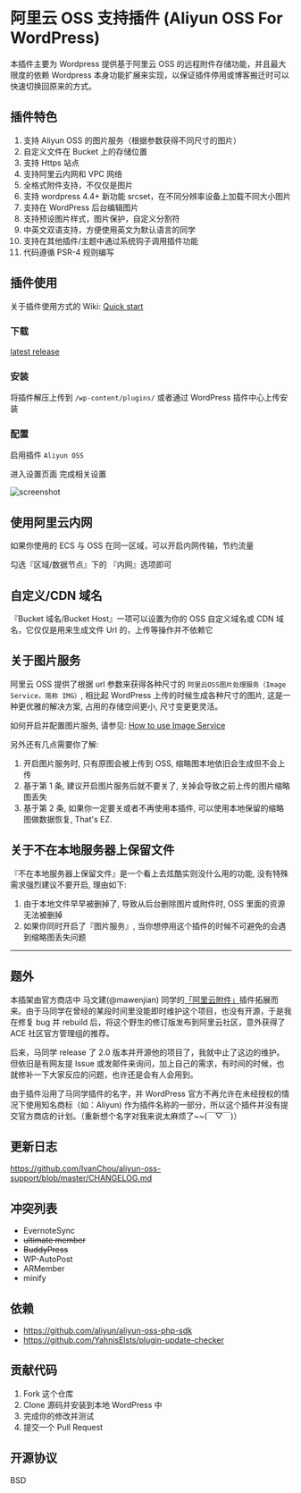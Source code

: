 # 阿里云 OSS 支持插件 (Aliyun OSS For WordPress)

本插件主要为 Wordpress 提供基于阿里云 OSS 的远程附件存储功能，并且最大限度的依赖 Wordpress 本身功能扩展来实现，以保证插件停用或博客搬迁时可以快速切换回原来的方式。

## 插件特色

1. 支持 Aliyun OSS 的图片服务（根据参数获得不同尺寸的图片）
2. 自定义文件在 Bucket 上的存储位置  
3. 支持 Https 站点
4. 支持阿里云内网和 VPC 网络
6. 全格式附件支持，不仅仅是图片
7. 支持 wordpress 4.4+ 新功能 srcset，在不同分辨率设备上加载不同大小图片
8. 支持在 WordPress 后台编辑图片
9. 支持预设图片样式，图片保护，自定义分割符
9. 中英文双语支持，方便使用英文为默认语言的同学
10. 支持在其他插件/主题中通过系统钩子调用插件功能
11. 代码遵循 PSR-4 规则编写

## 插件使用

关于插件使用方式的 Wiki: [Quick start](https://github.com/IvanChou/aliyun-oss-support/wiki/Quick-start)

### 下载

[latest release](https://github.com/IvanChou/aliyun-oss-support/releases/latest)

### 安装

将插件解压上传到 `/wp-content/plugins/` 或者通过 WordPress 插件中心上传安装

### 配置

启用插件 `Aliyun OSS`

进入设置页面 完成相关设置

![screenshot](https://github.com/IvanChou/aliyun-oss-support/blob/master/screenshot.png)

## 使用阿里云内网

如果你使用的 ECS 与 OSS 在同一区域，可以开启内网传输，节约流量

勾选『区域/数据节点』下的 『内网』选项即可

## 自定义/CDN 域名

『Bucket 域名/Bucket Host』一项可以设置为你的 OSS 自定义域名或 CDN 域名，它仅仅是用来生成文件 Url 的，上传等操作并不依赖它

## 关于图片服务

阿里云 OSS 提供了根据 url 参数来获得各种尺寸的 `阿里云OSS图片处理服务（Image Service，简称 IMG）`, 相比起 WordPress 上传的时候生成各种尺寸的图片, 这是一种更优雅的解决方案, 占用的存储空间更小, 尺寸变更更灵活。

如何开启并配置图片服务, 请参见: [How to use Image Service](https://github.com/IvanChou/aliyun-oss-support/wiki/How-to-use-Image-Service)

另外还有几点需要你了解:

1. 开启图片服务时, 只有原图会被上传到 OSS, 缩略图本地依旧会生成但不会上传
2. 基于第 1 条, 建议开启图片服务后就不要关了, 关掉会导致之前上传的图片缩略图丢失
3. 基于第 2 条, 如果你一定要关或者不再使用本插件, 可以使用本地保留的缩略图做数据恢复, That's EZ.

## 关于不在本地服务器上保留文件

『不在本地服务器上保留文件』是一个看上去炫酷实则没什么用的功能, 没有特殊需求强烈建议不要开启, 理由如下:

1. 由于本地文件早早被删掉了, 导致从后台删除图片或附件时, OSS 里面的资源无法被删掉
2. 如果你同时开启了『图片服务』, 当你想停用这个插件的时候不可避免的会遇到缩略图丢失问题

****

## 题外

本插架由官方商店中 马文建(@mawenjian) 同学的[「阿里云附件」](https://github.com/mawenjian/aliyun-oss-support)插件拓展而来。由于马同学在曾经的某段时间里没能即时维护这个项目，也没有开源，于是我在修复 bug 并 rebuild 后，将这个野生的修订版发布到阿里云社区，意外获得了 ACE 社区官方管理组的推荐。

后来，马同学 release 了 2.0 版本并开源他的项目了，我就中止了这边的维护。但依旧是有网友提 Issue 或发邮件来询问，加上自己的需求，有时间的时候，也就修补一下大家反应的问题，也许还是会有人会用到。

由于插件沿用了马同学插件的名字，并 WordPress 官方不再允许在未经授权的情况下使用知名商标（如：Aliyun) 作为插件名称的一部分，所以这个插件并没有提交官方商店的计划。（重新想个名字对我来说太麻烦了~~(￣▽￣)）

## 更新日志

https://github.com/IvanChou/aliyun-oss-support/blob/master/CHANGELOG.md

## 冲突列表

- EvernoteSync
- ~~ultimate member~~
- ~~BuddyPress~~
- WP-AutoPost
- ARMember
- minify

## 依赖

- https://github.com/aliyun/aliyun-oss-php-sdk
- https://github.com/YahnisElsts/plugin-update-checker

## 贡献代码

1. Fork 这个仓库
2. Clone 源码并安装到本地 WordPress 中
3. 完成你的修改并测试
4. 提交一个 Pull Request

## 开源协议

BSD

